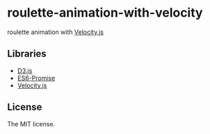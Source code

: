 # roulette-animation-with-velocity

roulette animation with [Velocity.js](http://julian.com/research/velocity/)

## Libraries

- [D3.js](https://d3js.org/)
- [ES6-Promise](https://github.com/jakearchibald/es6-promise)
- [Velocity.js](http://julian.com/research/velocity/)

## License

The MIT license.
